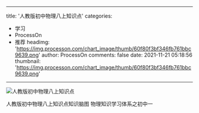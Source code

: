 
---
title: '人教版初中物理八上知识点'
categories: 
 - 学习
 - ProcessOn
 - 推荐
headimg: 'https://img.processon.com/chart_image/thumb/60f80f3bf346fb761bbc9639.png'
author: ProcessOn
comments: false
date: 2021-11-21 05:18:56
thumbnail: 'https://img.processon.com/chart_image/thumb/60f80f3bf346fb761bbc9639.png'
---

<div>   
<img class="thumb" alt="人教版初中物理八上知识点" src="https://img.processon.com/chart_image/thumb/60f80f3bf346fb761bbc9639.png" referrerpolicy="no-referrer">
<p>人教版初中物理八上知识点知识脑图
物理知识学习体系之初中一</p>  
</div>
            